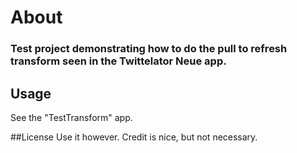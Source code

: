 # About
### Test project demonstrating how to do the pull to refresh transform seen in the Twittelator Neue app.

## Usage

See the "TestTransform" app.

##License
Use it however. Credit is nice, but not necessary.